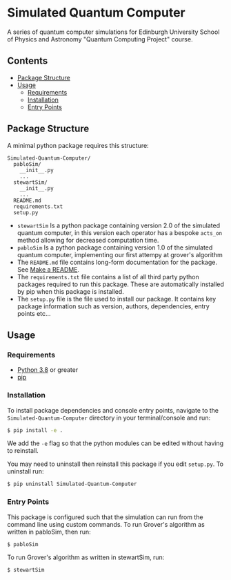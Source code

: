 # Simulated Quantum Computer
A series of quantum computer simulations for Edinburgh University School of Physics and Astronomy "Quantum Computing Project" course.

## Contents
- [Package Structure](#package-structure)
- [Usage](#usage)
  - [Requirements](#requirements)
  - [Installation](#installation)
  - [Entry Points](#entry-points)

## Package Structure
A minimal python package requires this structure:
```
Simulated-Quantum-Computer/
  pabloSim/
    __init__.py
    ...
  stewartSim/
    __init__.py
    ...
  README.md
  requirements.txt
  setup.py
```
- `stewartSim` Is a python package containing version 2.0 of the simulated quantum computer, in this version each operator has a bespoke `acts_on` method allowing for decreased computation time.
- `pabloSim` Is a python package containing version 1.0 of the simulated quantum computer, implementing our first attempy at grover's algorithm
- The `README.md` file contains long-form documentation for the package. See [Make a README](https://www.makeareadme.com/).
- The `requirements.txt` file contains a list of all third party python packages required to run this package. These are automatically installed by pip when this package is installed.
- The `setup.py` file is the file used to install our package. It contains key package information such as version, authors, dependencies, entry points etc...

## Usage

### Requirements
- [Python 3.8](https://www.python.org/downloads/) or greater
- [pip](https://pip.pypa.io/en/stable/installation/)

### Installation
To install package dependencies and console entry points, navigate to the `Simulated-Quantum-Computer` directory in your terminal/console and run:

```bash
$ pip install -e .
```
We add the `-e` flag so that the python modules can be edited without having to reinstall.

You may need to uninstall then reinstall this package if you edit `setup.py`. To uninstall run:
```bash
$ pip uninstall Simulated-Quantum-Computer
```
### Entry Points
This package is configured such that the simulation can run from the command line using custom commands. To run Grover's algorithm as written in pabloSim, then run:
```bash
$ pabloSim
```
To run Grover's algorithm as written in stewartSim, run:
```bash
$ stewartSim
```

